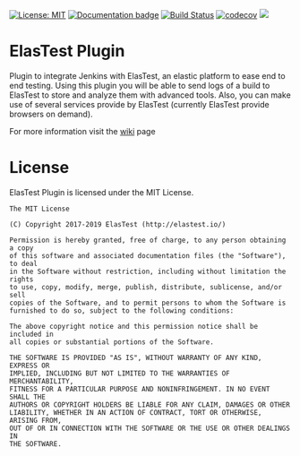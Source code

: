 [![License: MIT](https://img.shields.io/badge/License-MIT-yellow.svg)](https://opensource.org/licenses/MIT)
[![Documentation badge](https://img.shields.io/badge/docs-latest-brightgreen.svg)](http://elastest.io/docs/)
[![Build Status](https://ci.elastest.io/jenkins/buildStatus/icon?job=elastest-jenkins/plugin)](https://ci.elastest.io/jenkins/job/elastest-jenkins/job/plugin/)
[![codecov](https://codecov.io/gh/elastest/elastest-torm/branch/master/graph/badge.svg)](https://codecov.io/gh/elastest/elastest-torm)
[![][ElasTest Logo]][ElasTest]

ElasTest Plugin
=======================

Plugin to integrate Jenkins with ElasTest, an elastic platform to ease end to end testing. Using this plugin you will be able to send logs of a build to ElasTest to store and analyze them with advanced tools. Also, you can make use of several services provide by ElasTest (currently ElasTest provide browsers on demand).

For more information visit the [wiki](https://wiki.jenkins.io/display/JENKINS/ElasTest+Plugin) page

License
=======

ElasTest Plugin is licensed under the MIT License.

    The MIT License

    (C) Copyright 2017-2019 ElasTest (http://elastest.io/)

    Permission is hereby granted, free of charge, to any person obtaining a copy
    of this software and associated documentation files (the "Software"), to deal
    in the Software without restriction, including without limitation the rights
    to use, copy, modify, merge, publish, distribute, sublicense, and/or sell
    copies of the Software, and to permit persons to whom the Software is
    furnished to do so, subject to the following conditions:

    The above copyright notice and this permission notice shall be included in
    all copies or substantial portions of the Software.

    THE SOFTWARE IS PROVIDED "AS IS", WITHOUT WARRANTY OF ANY KIND, EXPRESS OR
    IMPLIED, INCLUDING BUT NOT LIMITED TO THE WARRANTIES OF MERCHANTABILITY,
    FITNESS FOR A PARTICULAR PURPOSE AND NONINFRINGEMENT. IN NO EVENT SHALL THE
    AUTHORS OR COPYRIGHT HOLDERS BE LIABLE FOR ANY CLAIM, DAMAGES OR OTHER
    LIABILITY, WHETHER IN AN ACTION OF CONTRACT, TORT OR OTHERWISE, ARISING FROM,
    OUT OF OR IN CONNECTION WITH THE SOFTWARE OR THE USE OR OTHER DEALINGS IN
    THE SOFTWARE.
    
[ElasTest]: http://elastest.io/
[ElasTest Logo]: http://elastest.io/images/logos_elastest/elastest-logo-gray-small.png
